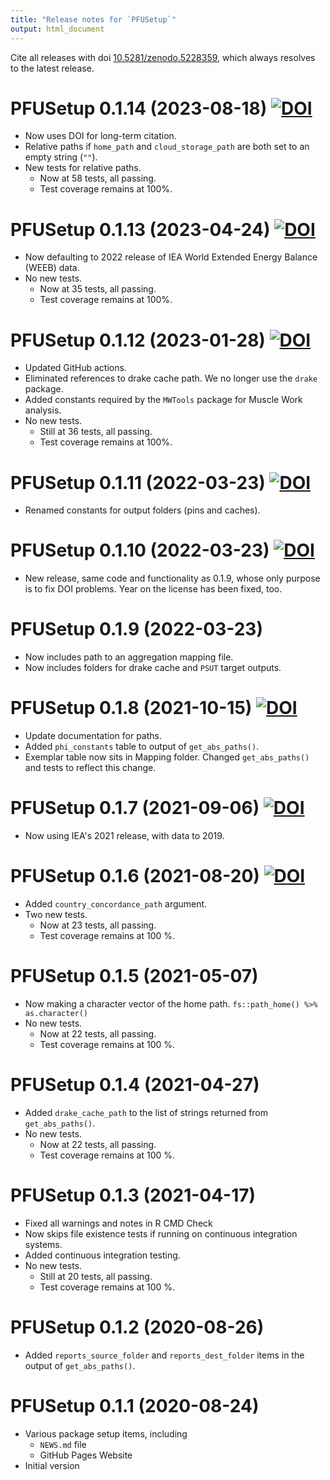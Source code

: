 ```yaml
---
title: "Release notes for `PFUSetup`"
output: html_document
---
```



Cite all releases with doi [10.5281/zenodo.5228359](https://doi.org/10.5281/zenodo.5228359), 
which always resolves to the latest release.


# PFUSetup 0.1.14 (2023-08-18) [![DOI](https://zenodo.org/badge/DOI/10.5281/zenodo.8264422.svg)](https://doi.org/10.5281/zenodo.8264422)

* Now uses DOI for long-term citation.
* Relative paths if `home_path` and `cloud_storage_path` are both
  set to an empty string (`""`).
* New tests for relative paths.
    - Now at 58 tests, all passing.
    - Test coverage remains at 100%.


# PFUSetup 0.1.13 (2023-04-24) [![DOI](https://zenodo.org/badge/DOI/10.5281/zenodo.7859068.svg)](https://doi.org/10.5281/zenodo.7859068)

* Now defaulting to 2022 release of IEA World Extended Energy Balance (WEEB) data.
* No new tests.
    - Now at 35 tests, all passing.
    - Test coverage remains at 100%.


# PFUSetup 0.1.12 (2023-01-28) [![DOI](https://zenodo.org/badge/DOI/10.5281/zenodo.7580050.svg)](https://doi.org/10.5281/zenodo.7580050)

* Updated GitHub actions.
* Eliminated references to drake cache path.
  We no longer use the `drake` package.
* Added constants required by the `MWTools` package for Muscle Work analysis.
* No new tests.
    - Still at 36 tests, all passing.
    - Test coverage remains at 100%.


# PFUSetup 0.1.11 (2022-03-23) [![DOI](https://zenodo.org/badge/DOI/10.5281/zenodo.6380998.svg)](https://doi.org/10.5281/zenodo.6380998)

* Renamed constants for output folders (pins and caches).


# PFUSetup 0.1.10 (2022-03-23) [![DOI](https://zenodo.org/badge/DOI/10.5281/zenodo.6380706.svg)](https://doi.org/10.5281/zenodo.6380706)

* New release, same code and functionality as 0.1.9, whose only purpose
  is to fix DOI problems.
  Year on the license has been fixed, too.


# PFUSetup 0.1.9 (2022-03-23)

* Now includes path to an aggregation mapping file.
* Now includes folders for drake cache and `PSUT` target outputs.


# PFUSetup 0.1.8 (2021-10-15) [![DOI](https://zenodo.org/badge/DOI/10.5281/zenodo.5572350.svg)](https://doi.org/10.5281/zenodo.5572350)

* Update documentation for paths.
* Added `phi_constants` table to output of `get_abs_paths()`.
* Exemplar table now sits in Mapping folder.
  Changed `get_abs_paths()` and tests to reflect this change.


# PFUSetup 0.1.7 (2021-09-06) [![DOI](https://zenodo.org/badge/DOI/10.5281/zenodo.5476116.svg)](https://doi.org/10.5281/zenodo.5476116)

* Now using IEA's 2021 release, with data to 2019.


# PFUSetup 0.1.6 (2021-08-20) [![DOI](https://zenodo.org/badge/DOI/10.5281/zenodo.5228360.svg)](https://doi.org/10.5281/zenodo.5228360)

* Added `country_concordance_path` argument.
* Two new tests.
    * Now at 23 tests, all passing.
    * Test coverage remains at 100 %.


# PFUSetup 0.1.5 (2021-05-07)

* Now making a character vector of the home path.
  `fs::path_home() %>% as.character()`
* No new tests.
    * Now at 22 tests, all passing.
    * Test coverage remains at 100 %.


# PFUSetup 0.1.4 (2021-04-27)

* Added `drake_cache_path` to the list of strings returned 
  from `get_abs_paths()`.
* No new tests.
    * Now at 22 tests, all passing.
    * Test coverage remains at 100 %.


# PFUSetup 0.1.3 (2021-04-17)

* Fixed all warnings and notes in R CMD Check
* Now skips file existence tests if running on continuous integration systems.
* Added continuous integration testing.
* No new tests.
    * Still at 20 tests, all passing.
    * Test coverage remains at 100 %.


# PFUSetup 0.1.2 (2020-08-26)

* Added `reports_source_folder` and `reports_dest_folder` items
  in the output of `get_abs_paths()`.


# PFUSetup 0.1.1 (2020-08-24)

* Various package setup items, including
    * `NEWS.md` file
    * GitHub Pages Website
* Initial version
